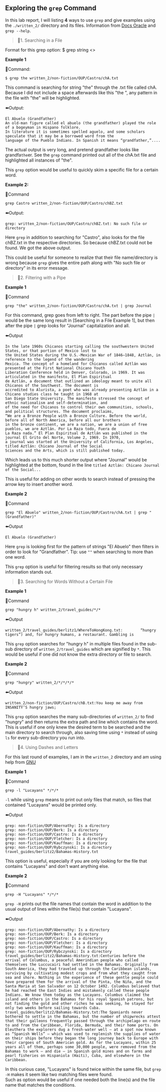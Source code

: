 Exploring the `grep` Command
----------------------------

In this lab report, I will listing **4** ways to use `grep` and give examples using the `./written_2/` directory and its files.
Information from [Docs Oracle](https://docs.oracle.com/cd/E19253-01/806-7612/filesearch-96061/index.html) and `grep --help`.


> 📌1. Searching in a File


Format for this grep option: $ grep string <<file>>

**Example 1**

📩Command:
```
$ grep the written_2/non-fiction/OUP/Castro/chA.txt
```
This command is searching for string "the" through the .txt file called chA.  Because I did not include a space afterwards like this "the ", any pattern in the file with "the" will be highlighted.

⬅️Output:
```
El Abuelo (Grandfather)
An old-man figure called el abuelo (the grandfather) played the role of a bogeyman in Hispano folklore. 
In literature it is sometimes spelled aguelo, and some scholars speculate that it may be a borrowed word from the 
language of the Pueblo Indians. In Spanish it means “grandfather,”....
```
The actual output is very long, and pretend grandfather looks like grandfa`the`er.  See the `grep` command printed out all of the chA.txt file and highlighted all instances of "the".

This `grep` option would be useful to quickly skim a specific file for a certain word.

**Example 2:**

📩Command
```
grep Castro written_2/non-fiction/OUP/Castro/chBZ.txt
```
⬅️Output:
```
grep: written_2/non-fiction/OUP/Castro/chBZ.txt: No such file or directory
```
Here `grep` in addition to searching for "Castro", also looks for the file chBZ.txt in the respective directories.  So because chBZ.txt could not be found. We got the above output.

This could be useful for someone to realize that their file name/directory is wrong because `grep` gives the entire path along with "No such file or directory" in its error message.


> 📌2. Filtering with a Pipe

**Example 1**

📩Command
```
grep "the" written_2/non-fiction/OUP/Castro/chA.txt | grep Journal
```
For this command, grep goes from left to right.  The part before the pipe `|` would be the same long result in [Searching in a File Example 1], but then after the pipe `|` grep looks for "Journal" capitalization and all.  

⬅️Output
```
In the late 1960s Chicanos starting calling the southwestern United States, or that portion of Mexico lost to 
the United States during the U.S.-Mexican War of 1846–1848, Aztlán, in reference to the legend of the wandering 
Mexica. The concept of a homeland for Chicanos called Aztlán was presented at the First National Chicano Youth 
Liberation Conference held in Denver, Colorado, in 1969. It was articulated in the manifesto, El Plan Espiritual 
de Aztlán, a document that outlined an ideology meant to unite all Chicanos of the Southwest. The document is 
accredited to Alurista, a poet who was already presenting Aztlán in a Chicano studies class he taught in 1968 at 
San Diego State University. The manifesto stressed the concept of ethnic nationalism and self-determination, and 
of the need for Chicanos to control their own communities, schools, and political structures. The document proclaims,
“We are a Bronze People with a Bronze Culture. Before the world, before all of North America, before all our brothers 
in the bronze continent, we are a nation, we are a union of free pueblos, we are Aztlán. Por La Raza todo, Fuera de 
La Raza nada.” El Plan Espiritual de Aztlán was published in the journal El Grito del Norte, Volume 2, 1969. In 1970, 
a journal was started at the University of California, Los Angeles, titled Aztlán: Chicano Journal of the Social 
Sciences and the Arts, which is still published today.
```
Which leads us to this much shorter output where "Journal" would be highlighted at the bottom, found in the line `titled Aztlán: Chicano Journal of the Social...`

This is useful for adding on other words to search instead of pressing the arrow key to insert another word.


**Example 2**

📩Command
```
grep "El Abuelo" written_2/non-fiction/OUP/Castro/chA.txt | grep "(Grandfather)"   
```
⬅️Output
```
El Abuelo (Grandfather)
```
Here `grep` is looking first for the pattern of strings "El Abuelo" then filters in order to look for "Grandfather". Tip: use `""` when searching to more than one word.

This `grep` option is useful for filtering results so that only necessary information stands out.

> 📌3. Searching for Words Without a Certain File

**Example 1**

📩Command
```
grep "hungry h" written_2/travel_guides/*/*
```
⬅️Output
```
written_2/travel_guides/berlitz1/WhereToHongKong.txt:        “hungry tigers”) and, for hungry humans, a restaurant. Gambling is
```
This `grep` option searches for "hungry h" in multiple files found in the sub-sub directory of `written_2/travel_guides` which are signified by `*`.
This would be useful if one did not know the extra directory or file to search.

**Example 2**

📩Command
```
grep "hungry" written_2/*/*/*/*
```
⬅️Output
```
written_2/non-fiction/OUP/Castro/chB.txt:You keep me away from INSANITY’S hungry jaws;
```
This `grep` option searches the many sub-directories of `written_2/` to find "hungry" and then returns the extra path and line which contains the word.
This is useful if one only knew the desired term to be searched and the main directory to search through, also saving time using `*` instead of using `ls` for every sub-directory you run into.

> 📌4. Using Dashes and Letters

For this last round of examples, I am in the `written_2` directory and am using help from [GNU](https://www.gnu.org/savannah-checkouts/gnu/grep/manual/grep.html)


**Example 1**

📩Command
```
grep -l "Lucayans" */*/*
```
`-l` while using `grep` means to print out only files that match, so files that contained "Lucayans" would be printed only.

⬅️Output
```
grep: non-fiction/OUP/Abernathy: Is a directory
grep: non-fiction/OUP/Berk: Is a directory
grep: non-fiction/OUP/Castro: Is a directory
grep: non-fiction/OUP/Fletcher: Is a directory
grep: non-fiction/OUP/Kauffman: Is a directory
grep: non-fiction/OUP/Rybczynski: Is a directory
travel_guides/berlitz2/Bahamas-History.txt
```
This option is useful, especially if you are only looking for the file that contains "Lucayans" and don't want anything else.


**Example 2**

📩Command
```
grep -H "Lucayans" */*/*
```
`grep -H` prints out the file names that contain the word in addition to the usual output of lines within the file(s) that contain "Lucayans".

⬅️Output
```
grep: non-fiction/OUP/Abernathy: Is a directory
grep: non-fiction/OUP/Berk: Is a directory
grep: non-fiction/OUP/Castro: Is a directory
grep: non-fiction/OUP/Fletcher: Is a directory
grep: non-fiction/OUP/Kauffman: Is a directory
grep: non-fiction/OUP/Rybczynski: Is a directory
travel_guides/berlitz2/Bahamas-History.txt:Centuries before the arrival of Columbus, a peaceful Amerindian people who called themselves the Luccucairi had settled in the Bahamas. Originally from South America, they had traveled up through the Caribbean islands, surviving by cultivating modest crops and from what they caught from sea and shore. Nothing in the experience of these gentle people could have prepared them for the arrival of the Pinta, the Niña, and the Santa Maria at San Salvador on 12 October 1492. Columbus believed that he had reached the East Indies and mistakenly called these people Indians. We know them today as the Lucayans. Columbus claimed the island and others in the Bahamas for his royal Spanish patrons, but not finding the gold and other riches he was seeking, he stayed for only two weeks before sailing towards Cuba.
travel_guides/berlitz2/Bahamas-History.txt:The Spaniards never bothered to settle in the Bahamas, but the number of shipwrecks attest that their galleons frequently passed through the archipelago en route to and from the Caribbean, Florida, Bermuda, and their home ports. On Eleuthera the explorers dug a fresh-water well — at a spot now known as “Spanish Wells” — which was used to replenish the supplies of water on their ships before they began the long journey back to Europe with their cargoes of South American gold. As for the Lucayans, within 25 years all of them, perhaps some 30,000 people, were removed from the Bahamas to work — and die — in Spanish gold mines and on farms and pearl fisheries on Hispaniola (Haiti), Cuba, and elsewhere in the Caribbean.
```
In this curious case, "Lucayans" is found twice within the same file, but `grep -H` makes it seem like two matching files were found.  
Such as option would be useful if one needed both the line(s) and the file name that matches the conditions.
